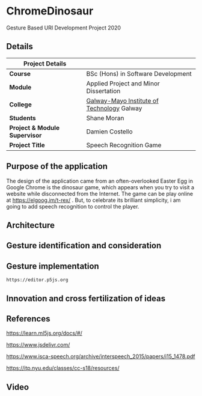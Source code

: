 # ChromeDinosaur
Gesture Based URI Development Project 2020

## Details

| Project Details   |     |
| --- | --- |
| **Course** | BSc (Hons) in Software Development  |
| **Module** |  Applied Project and Minor Dissertation |
| **College** | [Galway-Mayo Institute of Technology](http://www.gmit.ie/) Galway |
| **Students** | Shane Moran |
| **Project & Module Supervisor** | Damien Costello |
| **Project Title** | Speech Recognition Game |


## Purpose of the application
The design of the application came from an often-overlooked Easter Egg in Google Chrome is the dinosaur game, which appears when you try to visit a website while disconnected from the Internet. The game can be play online at https://elgoog.im/t-rex/ . But, to celebrate its brilliant simplicity, i am going to add speech recognition to control the player.

## Architecture

## Gesture identification and consideration

## Gesture implementation

``
https://editor.p5js.org
``

## Innovation and cross fertilization of ideas



## References
https://learn.ml5js.org/docs/#/

https://www.jsdelivr.com/

https://www.isca-speech.org/archive/interspeech_2015/papers/i15_1478.pdf

https://itp.nyu.edu/classes/cc-s18/resources/

## Video
